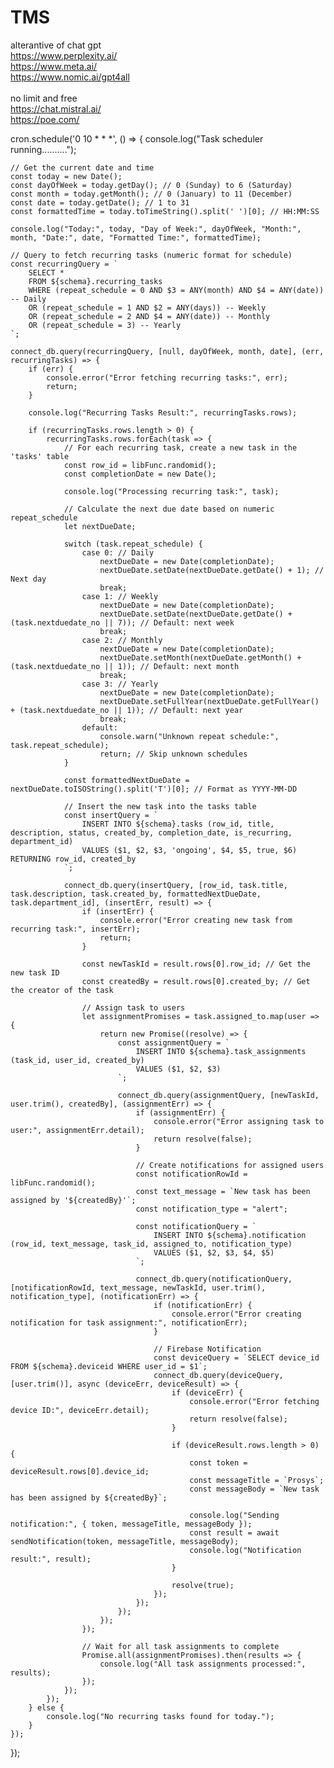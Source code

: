 # TMS<br>
alterantive of chat gpt<br>
https://www.perplexity.ai/<br>
https://www.meta.ai/<br>
https://www.nomic.ai/gpt4all<br>
<br>
no limit and free<br>
https://chat.mistral.ai/<br>
https://poe.com/<br>



cron.schedule('0 10 * * *', () => {
    console.log("Task scheduler running..........");

    // Get the current date and time
    const today = new Date();
    const dayOfWeek = today.getDay(); // 0 (Sunday) to 6 (Saturday)
    const month = today.getMonth(); // 0 (January) to 11 (December)
    const date = today.getDate(); // 1 to 31
    const formattedTime = today.toTimeString().split(' ')[0]; // HH:MM:SS

    console.log("Today:", today, "Day of Week:", dayOfWeek, "Month:", month, "Date:", date, "Formatted Time:", formattedTime);

    // Query to fetch recurring tasks (numeric format for schedule)
    const recurringQuery = `
        SELECT * 
        FROM ${schema}.recurring_tasks 
        WHERE (repeat_schedule = 0 AND $3 = ANY(month) AND $4 = ANY(date)) -- Daily
        OR (repeat_schedule = 1 AND $2 = ANY(days)) -- Weekly
        OR (repeat_schedule = 2 AND $4 = ANY(date)) -- Monthly
        OR (repeat_schedule = 3) -- Yearly
    `;

    connect_db.query(recurringQuery, [null, dayOfWeek, month, date], (err, recurringTasks) => {
        if (err) {
            console.error("Error fetching recurring tasks:", err);
            return;
        }

        console.log("Recurring Tasks Result:", recurringTasks.rows);

        if (recurringTasks.rows.length > 0) {
            recurringTasks.rows.forEach(task => {
                // For each recurring task, create a new task in the 'tasks' table
                const row_id = libFunc.randomid();
                const completionDate = new Date();

                console.log("Processing recurring task:", task);

                // Calculate the next due date based on numeric repeat_schedule
                let nextDueDate;

                switch (task.repeat_schedule) {
                    case 0: // Daily
                        nextDueDate = new Date(completionDate);
                        nextDueDate.setDate(nextDueDate.getDate() + 1); // Next day
                        break;
                    case 1: // Weekly
                        nextDueDate = new Date(completionDate);
                        nextDueDate.setDate(nextDueDate.getDate() + (task.nextduedate_no || 7)); // Default: next week
                        break;
                    case 2: // Monthly
                        nextDueDate = new Date(completionDate);
                        nextDueDate.setMonth(nextDueDate.getMonth() + (task.nextduedate_no || 1)); // Default: next month
                        break;
                    case 3: // Yearly
                        nextDueDate = new Date(completionDate);
                        nextDueDate.setFullYear(nextDueDate.getFullYear() + (task.nextduedate_no || 1)); // Default: next year
                        break;
                    default:
                        console.warn("Unknown repeat schedule:", task.repeat_schedule);
                        return; // Skip unknown schedules
                }

                const formattedNextDueDate = nextDueDate.toISOString().split('T')[0]; // Format as YYYY-MM-DD

                // Insert the new task into the tasks table
                const insertQuery = `
                    INSERT INTO ${schema}.tasks (row_id, title, description, status, created_by, completion_date, is_recurring, department_id)
                    VALUES ($1, $2, $3, 'ongoing', $4, $5, true, $6) RETURNING row_id, created_by
                `;

                connect_db.query(insertQuery, [row_id, task.title, task.description, task.created_by, formattedNextDueDate, task.department_id], (insertErr, result) => {
                    if (insertErr) {
                        console.error("Error creating new task from recurring task:", insertErr);
                        return;
                    }

                    const newTaskId = result.rows[0].row_id; // Get the new task ID
                    const createdBy = result.rows[0].created_by; // Get the creator of the task

                    // Assign task to users
                    let assignmentPromises = task.assigned_to.map(user => {
                        return new Promise((resolve) => {
                            const assignmentQuery = `
                                INSERT INTO ${schema}.task_assignments (task_id, user_id, created_by) 
                                VALUES ($1, $2, $3)
                            `;

                            connect_db.query(assignmentQuery, [newTaskId, user.trim(), createdBy], (assignmentErr) => {
                                if (assignmentErr) {
                                    console.error("Error assigning task to user:", assignmentErr.detail);
                                    return resolve(false);
                                }

                                // Create notifications for assigned users
                                const notificationRowId = libFunc.randomid();
                                const text_message = `New task has been assigned by '${createdBy}'`;
                                const notification_type = "alert";

                                const notificationQuery = `
                                    INSERT INTO ${schema}.notification (row_id, text_message, task_id, assigned_to, notification_type) 
                                    VALUES ($1, $2, $3, $4, $5)
                                `;

                                connect_db.query(notificationQuery, [notificationRowId, text_message, newTaskId, user.trim(), notification_type], (notificationErr) => {
                                    if (notificationErr) {
                                        console.error("Error creating notification for task assignment:", notificationErr);
                                    }

                                    // Firebase Notification
                                    const deviceQuery = `SELECT device_id FROM ${schema}.deviceid WHERE user_id = $1`;
                                    connect_db.query(deviceQuery, [user.trim()], async (deviceErr, deviceResult) => {
                                        if (deviceErr) {
                                            console.error("Error fetching device ID:", deviceErr.detail);
                                            return resolve(false);
                                        }

                                        if (deviceResult.rows.length > 0) {
                                            const token = deviceResult.rows[0].device_id;
                                            const messageTitle = `Prosys`;
                                            const messageBody = `New task has been assigned by ${createdBy}`;

                                            console.log("Sending notification:", { token, messageTitle, messageBody });
                                            const result = await sendNotification(token, messageTitle, messageBody);
                                            console.log("Notification result:", result);
                                        }

                                        resolve(true);
                                    });
                                });
                            });
                        });
                    });

                    // Wait for all task assignments to complete
                    Promise.all(assignmentPromises).then(results => {
                        console.log("All task assignments processed:", results);
                    });
                });
            });
        } else {
            console.log("No recurring tasks found for today.");
        }
    });
});
